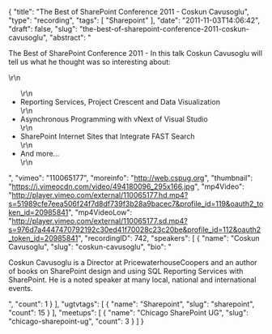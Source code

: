 {
  "title": "The Best of SharePoint Conference 2011 - Coskun Cavusoglu",
  "type": "recording",
  "tags": [
    "Sharepoint"
  ],
  "date": "2011-11-03T14:06:42",
  "draft": false,
  "slug": "the-best-of-sharepoint-conference-2011-coskun-cavusoglu",
  "abstract": "<p>The Best of SharePoint Conference 2011 - In this talk Coskun Cavusoglu will tell us what he thought was so interesting about:</p>\r\n<ul>\r\n<li>Reporting Services, Project Crescent and Data Visualization</li>\r\n<li>Asynchronous Programming with vNext of Visual Studio</li>\r\n<li>SharePoint Internet Sites that Integrate FAST Search</li>\r\n<li>And more...</li>\r\n</ul>",
  "vimeo": "110065177",
  "moreinfo": "http://web.cspug.org",
  "thumbnail": "https://i.vimeocdn.com/video/494180096_295x166.jpg",
  "mp4Video": "http://player.vimeo.com/external/110065177.hd.mp4?s=51989cfe7eea506f24f7d8df739f3b28a9bacec7&profile_id=119&oauth2_token_id=20985841",
  "mp4VideoLow": "http://player.vimeo.com/external/110065177.sd.mp4?s=976d7a4447470792192c30ed41f70028c23c20be&profile_id=112&oauth2_token_id=20985841",
  "recordingID": 742,
  "speakers": [
    {
      "name": "Coskun Cavusoglu",
      "slug": "coskun-cavusoglu",
      "bio": "<p>Coskun Cavusoglu is a Director at PricewaterhouseCoopers and an author of books on SharePoint design and using SQL Reporting Services with SharePoint. He is a noted speaker at many local, national and international events.</p>",
      "count": 1
    }
  ],
  "ugtvtags": [
    {
      "name": "Sharepoint",
      "slug": "sharepoint",
      "count": 15
    }
  ],
  "meetups": [
    {
      "name": "Chicago SharePoint UG",
      "slug": "chicago-sharepoint-ug",
      "count": 3
    }
  ]
}